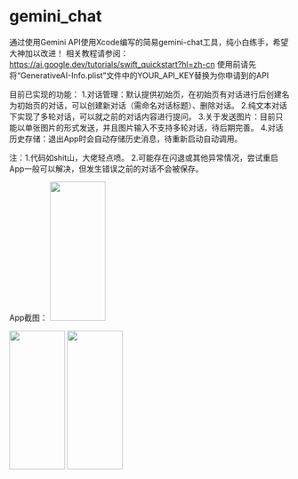 # gemini_chat
通过使用Gemini API使用Xcode编写的简易gemini-chat工具，纯小白练手，希望大神加以改进！
相关教程请参阅：https://ai.google.dev/tutorials/swift_quickstart?hl=zh-cn 
使用前请先将“GenerativeAI-Info.plist”文件中的YOUR_API_KEY替换为你申请到的API

目前已实现的功能：
1.对话管理：默认提供初始页，在初始页有对话进行后创建名为初始页的对话，可以创建新对话（需命名对话标题）、删除对话。
2.纯文本对话下实现了多轮对话，可以就之前的对话内容进行提问。
3.关于发送图片：目前只能以单张图片的形式发送，并且图片输入不支持多轮对话，待后期完善。
4.对话历史存储：退出App时会自动存储历史消息，待重新启动自动调用。

注：1.代码如shit山，大佬轻点喷。
   2.可能存在闪退或其他异常情况，尝试重启App一般可以解决，但发生错误之前的对话不会被保存。

App截图：
<img src="https://github.com/sasha0996/gemini_chat/raw/main/assets/112504162/5a3b19fd-697b-4735-a1a4-c16e5a2cca2c.jpg" width="100" height="250">

<img src="https://github.com/sasha0996/gemini_chat/raw/main/assets/112504162/e24c6a7b-b824-45dd-90c7-5984b690a291.jpg" width="100" height="250">

<img src="https://github.com/sasha0996/gemini_chat/raw/main/assets/112504162/2472d94f-b640-4278-a9e9-a97d613589bd.jpg" width="100" height="250">

